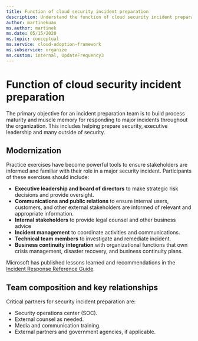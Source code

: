 ```yaml
---
title: Function of cloud security incident preparation
description: Understand the function of cloud security incident preparation.
author: martinekuan
ms.author: martinek
ms.date: 05/15/2020
ms.topic: conceptual
ms.service: cloud-adoption-framework
ms.subservice: organize
ms.custom: internal, UpdateFrequency3
---
```


# Function of cloud security incident preparation

The primary objective for an incident preparation team is to build process maturity and muscle memory for responding to major incidents throughout the organization. This includes helping prepare security, executive leadership and many outside of security.

## Modernization

Practice exercises have become powerful tools to ensure stakeholders are informed and familiar with their role in a major security incident. Participants of these exercises should include:

- **Executive leadership and board of directors** to make strategic risk decisions and provide oversight.
- **Communications and public relations** to ensure internal users, customers, and other external stakeholders are informed of relevant and appropriate information.
- **Internal stakeholders** to provide legal counsel and other business advice
- **Incident management** to coordinate activities and communications.
- **Technical team members** to investigate and remediate incident.
- **Business continuity integration** with organizational functions that own crisis management, disaster recovery, and business continuity plans.

<!-- docutune:casing "Incident Response Reference Guide" -->

Microsoft has published lessons learned and recommendations in the [Incident Response Reference Guide](https://aka.ms/irrg).

## Team composition and key relationships

Critical partners for security incident preparation are:

- Security operations center (SOC).
- External counsel as needed.
- Media and communication training.
- External partners and government agencies, if applicable.
